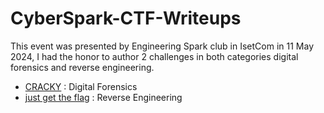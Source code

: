 # CyberSpark-CTF-Writeups
This event was presented by Engineering Spark club in IsetCom in 11 May 2024, I had the honor to author 2 challenges in both categories digital forensics and reverse engineering.
- [CRACKY](https://github.com/PredaSec/CyberSpark-CTF-Writeups/tree/main/CRACKY) : Digital Forensics
- [just get the flag](https://github.com/PredaSec/CyberSpark-CTF-Writeups.git/just-get-the-flag) : Reverse Engineering